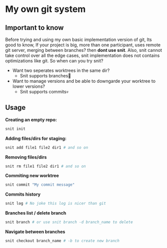 # My own git system

## Important to know

Before trying and using my own basic implementation version of git,
Its good to know, If your project is big, more than one participant, uses remote git server, merging between branches?
then **dont use snit**.
Also, snit cannot take control over all the edge cases, snit implementation does not contains optimizations like git.
So when can you try snit?

+ Want two seperates worktrees in the same dir?
  + Snit supports branches🫠
+ Want to manage versions and be able to downgarde your worktree to lower versions?
  + Snit supports commits💀

## Usage

**Creating an empty repo:**
```bash
snit init
```
**Adding files/dirs for staging:**
```bash
snit add file1 file2 dir1 # and so on
```

**Removing files/dirs**
```bash
snit rm file1 file2 dir1 # and so on
```

**Commiting new worktree**
```bash
snit commit "My commit message"
```

**Commits history**
```bash
snit log # No joke this log is nicer than git
```

**Branches list / delete branch**
```bash
snit branch # or use snit branch -d branch_name to delete
```

**Navigate between branches**
```bash
snit checkout branch_name # -b to create new branch
```


